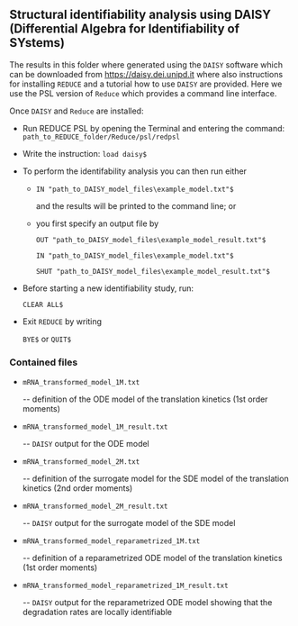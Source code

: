 ## Structural identifiability analysis using DAISY (Differential Algebra for Identifiability of SYstems)

The results in this folder where generated using the `DAISY` software which can be downloaded from https://daisy.dei.unipd.it where also instructions for installing `REDUCE` and a tutorial how to use `DAISY` are provided. Here we use the  PSL version of `Reduce` which provides a command line interface.

Once `DAISY` and `Reduce` are installed:

* Run REDUCE PSL by opening the Terminal and entering the command: `path_to_REDUCE_folder/Reduce/psl/redpsl`
* Write the instruction: `load daisy$`

* To perform the identifability analysis you can then run either

  * `IN "path_to_DAISY_model_files\example_model.txt"$` 
  
    and the results will be printed to the command line; or
  * you first specify an output file by 
  
    `OUT "path_to_DAISY_model_files\example_model_result.txt"$` 
    
    `IN "path_to_DAISY_model_files\example_model.txt"$` 
    
    `SHUT "path_to_DAISY_model_files\example_model_result.txt"$` 
* Before starting a new identifiability study, run:

  `CLEAR ALL$`
  
* Exit `REDUCE` by writing

  `BYE$`  or   `QUIT$`
  
  
### Contained files
* `mRNA_transformed_model_1M.txt` 

    -- definition of the ODE model of the translation kinetics (1st order moments)
    
* `mRNA_transformed_model_1M_result.txt` 

    -- `DAISY` output for the ODE model
    
* `mRNA_transformed_model_2M.txt`

    -- definition of the surrogate model for the SDE model of the translation kinetics (2nd order moments)
    
* `mRNA_transformed_model_2M_result.txt` 
    
    -- `DAISY` output for the surrogate model of the SDE model

* `mRNA_transformed_model_reparametrized_1M.txt` 

    -- definition of a reparametrized ODE model of the translation kinetics (1st order moments)
    
* `mRNA_transformed_model_reparametrized_1M_result.txt` 

    -- `DAISY` output for the reparametrized ODE model showing that the degradation rates are locally identifiable
